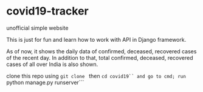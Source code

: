 # covid19-tracker
unofficial simple website

This is just for fun and learn how to work with API in Django framework.

As of now, it shows the daily data of confirmed, deceased, recovered cases of the recent day.
In addition to that, total confirmed, deceased, recovered cases of all over India is also shown.

clone this repo using ```git clone ```
then ```cd covid19`` and go to cmd; run ```python manage.py runserver```
